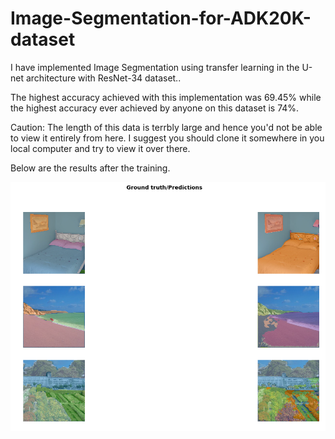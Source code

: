 # Image-Segmentation-for-ADK20K-dataset
I have implemented Image Segmentation using transfer learning in the U-net architecture with ResNet-34 dataset..

The highest accuracy achieved with this implementation was 69.45% while the highest accuracy ever achieved by anyone on this dataset is 74%.

Caution: The length of this data is terrbly large and hence you'd not be able to view it entirely from here. I suggest you should clone it somewhere in you local computer and try to view it over there.

Below are the results after the training.

<img src= 'https://github.com/AdityaShrivastava9/Image-Segmentation-for-ADK20K-dataset/blob/master/download.png'>


